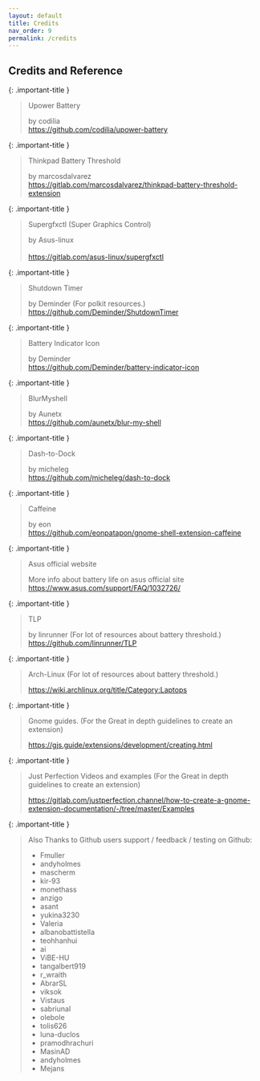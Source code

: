 ```yaml
---
layout: default
title: Credits
nav_order: 9
permalink: /credits
---
```


## Credits and Reference

{: .important-title }
> Upower Battery
>
> by codilia<br><https://github.com/codilia/upower-battery>

{: .important-title }
> Thinkpad Battery Threshold
>
> by marcosdalvarez<br><https://gitlab.com/marcosdalvarez/thinkpad-battery-threshold-extension>

{: .important-title }
> Supergfxctl (Super Graphics Control)
>
> by Asus-linux<br><br><https://gitlab.com/asus-linux/supergfxctl>

{: .important-title }
> Shutdown Timer
>
> by Deminder (For polkit resources.)<br><https://github.com/Deminder/ShutdownTimer>


{: .important-title }
> Battery Indicator Icon
>
> by Deminder<br><https://github.com/Deminder/battery-indicator-icon>


{: .important-title }
> BlurMyshell
>
> by Aunetx<br><https://github.com/aunetx/blur-my-shell>


{: .important-title }
> Dash-to-Dock
>
> by micheleg<br><https://github.com/micheleg/dash-to-dock>


{: .important-title }
> Caffeine
>
> by eon<br><https://github.com/eonpatapon/gnome-shell-extension-caffeine>


{: .important-title }
> Asus official website
>
> More info about battery life on asus official site<br><https://www.asus.com/support/FAQ/1032726/>


{: .important-title }
> TLP
>
> by linrunner (For lot of resources about battery threshold.)<br><https://github.com/linrunner/TLP>


{: .important-title }
> Arch-Linux (For lot of resources about battery threshold.)
>
> [<ins>https://wiki.archlinux.org/title/Category:Laptops</ins>](https://wiki.archlinux.org/title/Category:Laptops)


{: .important-title }
> Gnome guides. (For the Great in depth guidelines to create an extension)
>
> <https://gjs.guide/extensions/development/creating.html>


{: .important-title }
> Just Perfection Videos and examples (For the Great in depth guidelines to create an extension)
>
> <https://gitlab.com/justperfection.channel/how-to-create-a-gnome-extension-documentation/-/tree/master/Examples>


{: .important-title }
> Also Thanks to Github users support / feedback / testing on Github:
>
> * Fmuller
> * andyholmes
> * mascherm
> * kir-93
> * monethass
> * anzigo
> * asant
> * yukina3230
> * Valeria
> * albanobattistella
> * teohhanhui
> * ai
> * ViBE-HU
> * tangalbert919
> * r_wraith
> * AbrarSL
> * viksok
> * Vistaus
> * sabriunal
> * olebole
> * tolis626
> * luna-duclos
> * pramodhrachuri
> * MasinAD
> * andyholmes
> * Mejans
 


